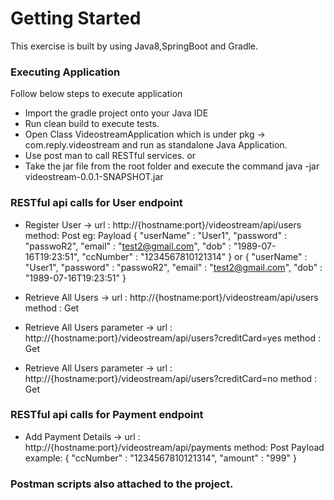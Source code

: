# Getting Started
This exercise is built by using Java8,SpringBoot and Gradle.

### Executing Application
Follow below steps to execute application
* Import the gradle project onto your Java IDE
* Run clean build to execute tests.
* Open Class VideostreamApplication which is under pkg -> com.reply.videostream
and run as standalone Java Application.
* Use post man to call RESTful services.
or
* Take the jar file from the root folder and execute the command
java -jar videostream-0.0.1-SNAPSHOT.jar

### RESTful api calls for User endpoint
* Register User -> url : http://{hostname:port}/videostream/api/users
 method: Post
 eg: Payload
 {
 	"userName" : "User1",
 	"password" : "passwoR2",
 	"email" : "test2@gmail.com",
 	"dob" : "1989-07-16T19:23:51",
 	"ccNumber" : "1234567810121314"
 } 
 or
 {
 	"userName" : "User1",
 	"password" : "passwoR2",
 	"email" : "test2@gmail.com",
 	"dob" : "1989-07-16T19:23:51"
 }
 
* Retrieve All Users ->  url : http://{hostname:port}/videostream/api/users
method : Get

* Retrieve All Users parameter ->  url : http://{hostname:port}/videostream/api/users?creditCard=yes
method : Get

* Retrieve All Users parameter ->  url : http://{hostname:port}/videostream/api/users?creditCard=no
method : Get

### RESTful api calls for Payment endpoint
* Add Payment Details -> url : http://{hostname:port}/videostream/api/payments
 method: Post
 Payload example:
 {
     "ccNumber" : "1234567810121314",
     "amount" : "999"
 }
 
 ### Postman scripts also attached to the project.
